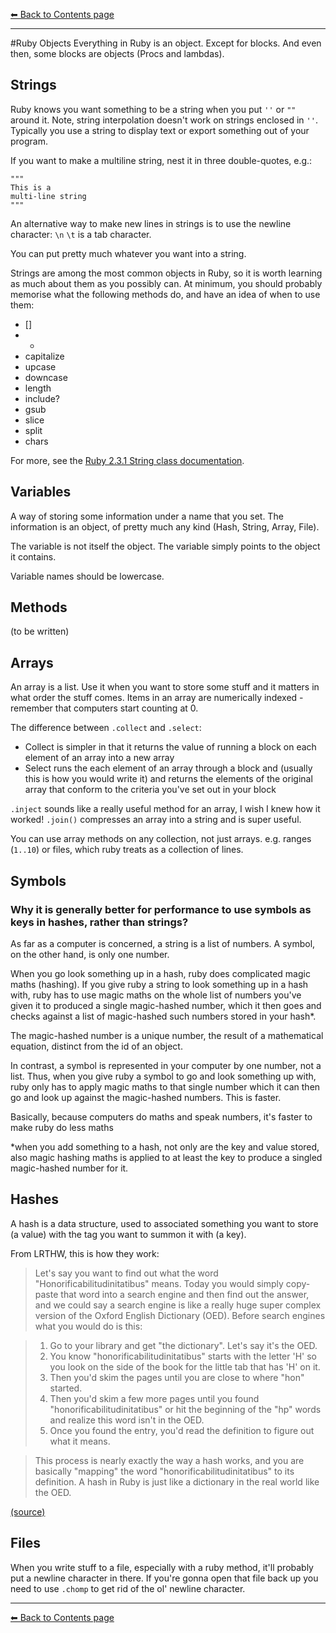 [⬅︎ Back to Contents page](https://github.com/oscar-barlow/coding-notes#coding-notes)

---

#Ruby Objects
Everything in Ruby is an object. Except for blocks. And even then, some blocks are objects (Procs and lambdas).

## Strings
Ruby knows you want something to be a string when you put `''` or `""` around it. Note, string interpolation doesn't work on strings enclosed in `''`. Typically you use a string to display text or export something out of your program.

If you want to make a multiline string, nest it in three double-quotes, e.g.:

```
"""
This is a
multi-line string
"""
```  

An alternative way to make new lines in strings is to use the newline character: `\n`
`\t` is a tab character.

You can put pretty much whatever you want into a string.

Strings are among the most common objects in Ruby, so it is  worth learning as much about them as you possibly can. At minimum, you should probably memorise what the following methods do, and have an idea of when to use them:

* []
* +
* capitalize
* upcase
* downcase
* length
* include?
* gsub
* slice
* split
* chars

For more, see the [Ruby 2.3.1 String class documentation](http://ruby-doc.org/core-2.3.1/String.html).

## Variables
A way of storing some information under a name that you set. The information is an object, of pretty much any kind (Hash, String, Array, File).

The variable is not itself the object. The variable simply points to the object it contains.

Variable names should be lowercase.

## Methods
(to be written)


## Arrays
An array is a list. Use it when you want to store some stuff and it matters in what order the stuff comes. Items in an array are numerically indexed - remember that computers start counting at 0.

The difference between `.collect` and `.select`:

* Collect is simpler in that it returns the value of running a block on each element of an array into a new array
* Select runs the each element of an array through a block and (usually this is how you would write it) and returns the elements of the original array that conform to the criteria you've set out in your block

`.inject` sounds like a really useful method for an array, I wish I knew how it worked!
`.join()` compresses an array into a string and is super useful.

You can use array methods on any collection, not just arrays. e.g. ranges (`1..10`) or files, which ruby treats as a collection of lines.

## Symbols

### Why it is generally better for performance to use symbols as keys in hashes, rather than strings?
As far as a computer is concerned, a string is a list of numbers. A symbol, on the other hand, is only one number.

When you go look something up in a hash, ruby does complicated magic maths (hashing). If you give ruby a string to look something up in a hash with, ruby has to use magic maths on the whole list of numbers you've given it to produced a single magic-hashed number, which it then goes and checks against a list of magic-hashed such numbers stored in your hash*.

The magic-hashed number is a unique number, the result of a mathematical equation, distinct from the id of an object.

In contrast, a symbol is represented in your computer by one number, not a list. Thus, when you give ruby a symbol to go and look something up with, ruby only has to apply magic maths to that single number which it can then go and look up against the magic-hashed numbers. This is faster.

Basically, because computers do maths and speak numbers, it's faster to make ruby do less maths

\*when you add something to a hash, not only are the key and value stored, also magic hashing maths is applied to at least the key to produce a singled magic-hashed number for it.

## Hashes
A hash is a data structure, used to associated something you want to store (a value) with the tag you want to summon it with (a key).

From LRTHW, this is how they work:

> Let's say you want to find out what the word "Honorificabilitudinitatibus" means. Today you would simply copy-paste that word into a search engine and then find out the answer, and we could say a search engine is like a really huge super complex version of the Oxford English Dictionary (OED). Before search engines what you would do is this:

> 1. Go to your library and get "the dictionary". Let's say it's the OED.
> 2. You know "honorificabilitudinitatibus" starts with the letter 'H' so you look on the side of the book for the little tab that has 'H' on it.
> 3. Then you'd skim the pages until you are close to where "hon" started.
> 4. Then you'd skim a few more pages until you found "honorificabilitudinitatibus" or hit the beginning of the "hp" words and realize this word isn't in the OED.
> 5. Once you found the entry, you'd read the definition to figure out what it means.

> This process is nearly exactly the way a hash works, and you are basically "mapping" the word "honorificabilitudinitatibus" to its definition. A hash in Ruby is just like a dictionary in the real world like the OED.

[(source)](https://learnrubythehardway.org/book/ex39.html)


## Files
When you write stuff to a file, especially with a ruby method, it'll probably put a newline character in there.
If you're gonna open that file back up you need to use `.chomp` to get rid of the ol' newline character.

---
[⬅︎ Back to Contents page](https://github.com/oscar-barlow/coding-notes#coding-notes)
